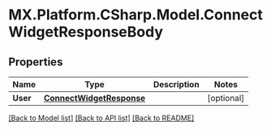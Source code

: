 # MX.Platform.CSharp.Model.ConnectWidgetResponseBody

## Properties

Name | Type | Description | Notes
------------ | ------------- | ------------- | -------------
**User** | [**ConnectWidgetResponse**](ConnectWidgetResponse.md) |  | [optional] 

[[Back to Model list]](../README.md#documentation-for-models) [[Back to API list]](../README.md#documentation-for-api-endpoints) [[Back to README]](../README.md)

